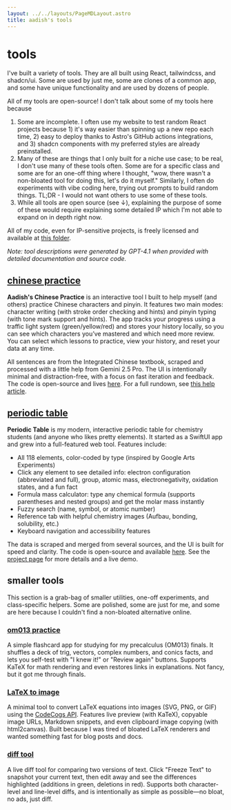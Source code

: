 ```yaml
---
layout: ../../layouts/PageMDLayout.astro
title: aadish's tools
---
```


# tools

I've built a variety of tools. They are all built using React, tailwindcss, and shadcn/ui. Some are used by just me, some are clones of a common app, and some have unique functionality and are used by dozens of people.

All of my tools are open-source! I don't talk about some of my tools here because

1. Some are incomplete. I often use my website to test random React projects because 1) it's way easier than spinning up a new repo each time, 2) easy to deploy thanks to Astro's GitHub actions integrations, and 3) shadcn components with my preferred styles are already preinstalled.
2. Many of these are things that I only built for a niche use case; to be real, I don't use many of these tools often. Some are for a specific class and some are for an one-off thing where I thought, "wow, there wasn't a non-bloated tool for doing this, let's do it myself." Similarly, I often do experiments with vibe coding here, trying out prompts to build random things. TL;DR - I would not want others to use some of these tools.
3. While all tools are open source (see ↓), explaining the purpose of some of these would require explaining some detailed IP which I'm not able to expand on in depth right now.

All of my code, even for IP-sensitive projects, is freely licensed and available at [this folder](https://github.com/aadishv/aadishv.github.io/tree/main/src/tools).

*Note: tool descriptions were generated by GPT-4.1 when provided with detailed documentation and source code.*

## [chinese practice](/tools/chinese)

**Aadish's Chinese Practice** is an interactive tool I built to help myself (and others) practice Chinese characters and pinyin. It features two main modes: character writing (with stroke order checking and hints) and pinyin typing (with tone mark support and hints). The app tracks your progress using a traffic light system (green/yellow/red) and stores your history locally, so you can see which characters you’ve mastered and which need more review. You can select which lessons to practice, view your history, and reset your data at any time.

All sentences are from the Integrated Chinese textbook, scraped and processed with a little help from Gemini 2.5 Pro. The UI is intentionally minimal and distraction-free, with a focus on fast iteration and feedback. The code is open-source and lives [here](https://github.com/aadishv/aadishv.github.io/tree/main/src/tools/chinese). For a full rundown, see [this help article](/blog/using-chinese).

## [periodic table](/tools/periodic)

**Periodic Table** is my modern, interactive periodic table for chemistry students (and anyone who likes pretty elements). It started as a SwiftUI app and grew into a full-featured web tool. Features include:

- All 118 elements, color-coded by type (inspired by Google Arts Experiments)
- Click any element to see detailed info: electron configuration (abbreviated and full), group, atomic mass, electronegativity, oxidation states, and a fun fact
- Formula mass calculator: type any chemical formula (supports parentheses and nested groups) and get the molar mass instantly
- Fuzzy search (name, symbol, or atomic number)
- Reference tab with helpful chemistry images (Aufbau, bonding, solubility, etc.)
- Keyboard navigation and accessibility features

The data is scraped and merged from several sources, and the UI is built for speed and clarity. The code is open-source and available [here](https://github.com/aadishv/aadishv.github.io/blob/main/src/tools/periodic). See the [project page](/project-periodic-table) for more details and a live demo.

## smaller tools

This section is a grab-bag of smaller utilities, one-off experiments, and class-specific helpers. Some are polished, some are just for me, and some are here because I couldn't find a non-bloated alternative online.

### [om013 practice](/tools/om013)

A simple flashcard app for studying for my precalculus (OM013) finals. It shuffles a deck of trig, vectors, complex numbers, and conics facts, and lets you self-test with "I knew it!" or "Review again" buttons. Supports KaTeX for math rendering and even restores links in explanations. Not fancy, but it got me through finals.

### [LaTeX to image](/tools/latex)

A minimal tool to convert LaTeX equations into images (SVG, PNG, or GIF) using the [CodeCogs API](https://latex.codecogs.com/). Features live preview (with KaTeX), copyable image URLs, Markdown snippets, and even clipboard image copying (with html2canvas). Built because I was tired of bloated LaTeX renderers and wanted something fast for blog posts and docs.

### [diff tool](/tools/diff)

A live diff tool for comparing two versions of text. Click "Freeze Text" to snapshot your current text, then edit away and see the differences highlighted (additions in green, deletions in red). Supports both character-level and line-level diffs, and is intentionally as simple as possible—no bloat, no ads, just diff.
